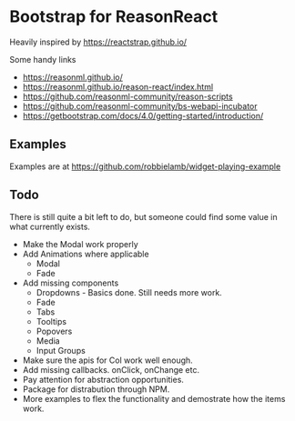 
# Bootstrap for ReasonReact

Heavily inspired by https://reactstrap.github.io/

Some handy links
* https://reasonml.github.io/
* https://reasonml.github.io/reason-react/index.html
* https://github.com/reasonml-community/reason-scripts
* https://github.com/reasonml-community/bs-webapi-incubator
* https://getbootstrap.com/docs/4.0/getting-started/introduction/

## Examples

Examples are at https://github.com/robbielamb/widget-playing-example

## Todo

There is still quite a bit left to do, but someone could find some value in what currently exists.
* Make the Modal work properly
* Add Animations where applicable
    * Modal
    * Fade
* Add missing components
    * Dropdowns - Basics done. Still needs more work.
    * Fade
    * Tabs
    * Tooltips
    * Popovers
    * Media
    * Input Groups
* Make sure the apis for Col work well enough.
* Add missing callbacks. onClick, onChange etc.
* Pay attention for abstraction opportunities.
* Package for distrabution through NPM.
* More examples to flex the functionality and demostrate how the items work.

